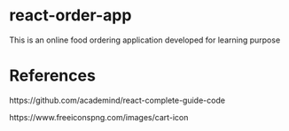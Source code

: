 # react-order-app
This is an online food ordering application developed for learning purpose
<h1>References</h1>
<p>https://github.com/academind/react-complete-guide-code</p>
<p>https://www.freeiconspng.com/images/cart-icon</p>